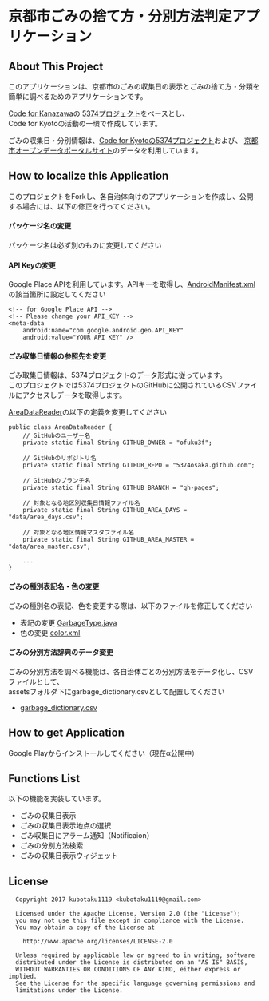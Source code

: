 京都市ごみの捨て方・分別方法判定アプリケーション
===================

About This Project
-----------------------------------

このアプリケーションは、京都市のごみの収集日の表示とごみの捨て方・分類を簡単に調べるためのアプリケーションです。  
  
[Code for Kanazawa](http://codeforkanazawa.org/)の
[5374プロジェクト](https://github.com/codeforkanazawa-org/5374)をベースとし、  
Code for Kyotoの活動の一環で作成しています。  
  
ごみの収集日・分別情報は、[Code for Kyotoの5374プロジェクト](https://github.com/ofuku3f/5374osaka.github.com)および、
[京都市オープンデータポータルサイト](https://data.city.kyoto.lg.jp/)のデータを利用しています。


How to localize this Application
-----------------------------------

このプロジェクトをForkし、各自治体向けのアプリケーションを作成し、公開する場合には、以下の修正を行ってください。
  
#### パッケージ名の変更

パッケージ名は必ず別のものに変更してください

#### API Keyの変更

Google Place APIを利用しています。APIキーを取得し、[AndroidManifest.xml](/app/src/main/AndroidManifest.xml)
の該当箇所に設定してください

    <!-- for Google Place API -->
    <!-- Please change your API_KEY -->
    <meta-data
        android:name="com.google.android.geo.API_KEY"
        android:value="YOUR API KEY" />

#### ごみ収集日情報の参照先を変更

ごみ取集日情報は、5374プロジェクトのデータ形式に従っています。  
このプロジェクトでは5374プロジェクトのGitHubに公開されているCSVファイルにアクセスしデータを取得します。

[AreaDataReader](/app/src/main/java/com/kubotaku/android/code4kyoto5374/util/AreaDataReader.java)の以下の定義を変更してください

    public class AreaDataReader {
        // GitHubのユーザー名
        private static final String GITHUB_OWNER = "ofuku3f";

        // GitHubのリポジトリ名
        private static final String GITHUB_REPO = "5374osaka.github.com";

        // GitHubのブランチ名
        private static final String GITHUB_BRANCH = "gh-pages";

        // 対象となる地区別収集日情報ファイル名
        private static final String GITHUB_AREA_DAYS = "data/area_days.csv";
    
        // 対象となる地区情報マスタファイル名
        private static final String GITHUB_AREA_MASTER = "data/area_master.csv";
        
        ...
    }


#### ごみの種別表記名・色の変更

ごみの種別名の表記、色を変更する際は、以下のファイルを修正してください

* 表記の変更 [GarbageType.java](/app/src/main/java/com/kubotaku/android/code4kyoto5374/data/GarbageType.java)
* 色の変更 [color.xml](/app/src/main/res/values/colors.xml)


#### ごみの分別方法辞典のデータ変更

ごみの分別方法を調べる機能は、各自治体ごとの分別方法をデータ化し、CSVファイルとして、  
assetsフォルダ下にgarbage_dictionary.csvとして配置してください
* [garbage_dictionary.csv](/app/src/main/assets/garbage_dictionary.csv)


How to get Application
-----------------------------------

Google Playからインストールしてください（現在α公開中）


Functions List
-----------------------------------

以下の機能を実装しています。  
  
* ごみの収集日表示
* ごみの収集日表示地点の選択
* ごみ収集日にアラーム通知（Notificaion）
* ごみの分別方法検索
* ごみの収集日表示ウィジェット

License
-----------------------------------
      Copyright 2017 kubotaku1119 <kubotaku1119@gmail.com>
      
      Licensed under the Apache License, Version 2.0 (the "License");
      you may not use this file except in compliance with the License.
      You may obtain a copy of the License at
      
        http://www.apache.org/licenses/LICENSE-2.0
        
      Unless required by applicable law or agreed to in writing, software
      distributed under the License is distributed on an "AS IS" BASIS,
      WITHOUT WARRANTIES OR CONDITIONS OF ANY KIND, either express or implied.
      See the License for the specific language governing permissions and
      limitations under the License.

